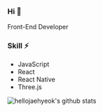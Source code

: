 ### Hi 👋
Front-End Developer

### Skill ⚡
- JavaScript
- React
- React Native
- Three.js

![hellojaehyeok's github stats](https://github-readme-stats.vercel.app/api?username=hellojaehyeok&show_icons=true&hide_border=true) 



<!--
**hellojaehyeok/hellojaehyeok** is a ✨ _special_ ✨ repository because its `README.md` (this file) appears on your GitHub profile.

Here are some ideas to get you started:

- 🔭 I’m currently working on ...
- 🌱 I’m currently learning ...
- 👯 I’m looking to collaborate on ...
- 🤔 I’m looking for help with ...
- 💬 Ask me about ...
- 📫 How to reach me: ...
- 😄 Pronouns: ...
- ⚡ Fun fact: ...
-->

